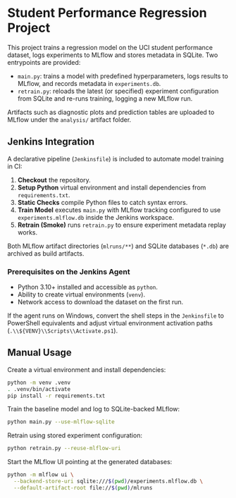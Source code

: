 # Student Performance Regression Project

This project trains a regression model on the UCI student performance dataset, logs experiments to MLflow and stores metadata in SQLite. Two entrypoints are provided:

- `main.py`: trains a model with predefined hyperparameters, logs results to MLflow, and records metadata in `experiments.db`.
- `retrain.py`: reloads the latest (or specified) experiment configuration from SQLite and re-runs training, logging a new MLflow run.

Artifacts such as diagnostic plots and prediction tables are uploaded to MLflow under the `analysis/` artifact folder.

## Jenkins Integration

A declarative pipeline (`Jenkinsfile`) is included to automate model training in CI:

1. **Checkout** the repository.
2. **Setup Python** virtual environment and install dependencies from `requirements.txt`.
3. **Static Checks** compile Python files to catch syntax errors.
4. **Train Model** executes `main.py` with MLflow tracking configured to use `experiments.mlflow.db` inside the Jenkins workspace.
5. **Retrain (Smoke)** runs `retrain.py` to ensure experiment metadata replay works.

Both MLflow artifact directories (`mlruns/**`) and SQLite databases (`*.db`) are archived as build artifacts.

### Prerequisites on the Jenkins Agent

- Python 3.10+ installed and accessible as `python`.
- Ability to create virtual environments (`venv`).
- Network access to download the dataset on the first run.

If the agent runs on Windows, convert the shell steps in the `Jenkinsfile` to PowerShell equivalents and adjust virtual environment activation paths (`.\\${VENV}\\Scripts\\Activate.ps1`).

## Manual Usage

Create a virtual environment and install dependencies:

```bash
python -m venv .venv
. .venv/bin/activate
pip install -r requirements.txt
```

Train the baseline model and log to SQLite-backed MLflow:

```bash
python main.py --use-mlflow-sqlite
```

Retrain using stored experiment configuration:

```bash
python retrain.py --reuse-mlflow-uri
```

Start the MLflow UI pointing at the generated databases:

```bash
python -m mlflow ui \
  --backend-store-uri sqlite:///$(pwd)/experiments.mlflow.db \
  --default-artifact-root file://$(pwd)/mlruns
```
